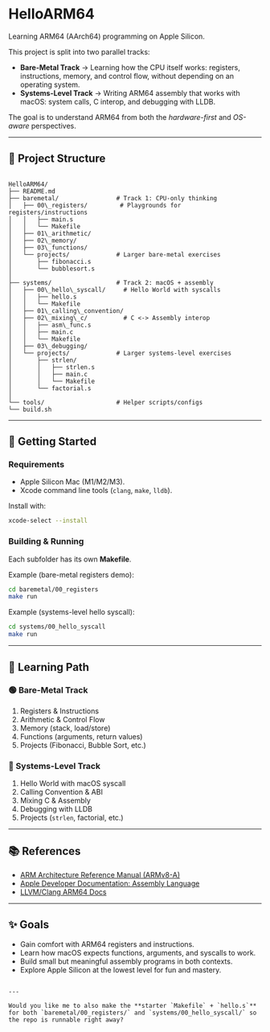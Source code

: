 
# HelloARM64

Learning ARM64 (AArch64) programming on Apple Silicon.  

This project is split into two parallel tracks:

- **Bare-Metal Track** → Learning how the CPU itself works: registers, instructions, memory, and control flow, without depending on an operating system.  
- **Systems-Level Track** → Writing ARM64 assembly that works with macOS: system calls, C interop, and debugging with LLDB.  

The goal is to understand ARM64 from both the *hardware-first* and *OS-aware* perspectives.

---

## 📂 Project Structure

```

HelloARM64/
├── README.md
├── baremetal/                # Track 1: CPU-only thinking
│   ├── 00\_registers/         # Playgrounds for registers/instructions
│   │   ├── main.s
│   │   └── Makefile
│   ├── 01\_arithmetic/
│   ├── 02\_memory/
│   ├── 03\_functions/
│   └── projects/             # Larger bare-metal exercises
│       ├── fibonacci.s
│       └── bubblesort.s
│
├── systems/                  # Track 2: macOS + assembly
│   ├── 00\_hello\_syscall/     # Hello World with syscalls
│   │   ├── hello.s
│   │   └── Makefile
│   ├── 01\_calling\_convention/
│   ├── 02\_mixing\_c/          # C <-> Assembly interop
│   │   ├── asm\_func.s
│   │   ├── main.c
│   │   └── Makefile
│   ├── 03\_debugging/
│   └── projects/             # Larger systems-level exercises
│       ├── strlen/
│       │   ├── strlen.s
│       │   ├── main.c
│       │   └── Makefile
│       └── factorial.s
│
└── tools/                    # Helper scripts/configs
└── build.sh

````

---

## 🚀 Getting Started

### Requirements
- Apple Silicon Mac (M1/M2/M3).  
- Xcode command line tools (`clang`, `make`, `lldb`).  

Install with:
```bash
xcode-select --install
````

### Building & Running

Each subfolder has its own **Makefile**.

Example (bare-metal registers demo):

```bash
cd baremetal/00_registers
make run
```

Example (systems-level hello syscall):

```bash
cd systems/00_hello_syscall
make run
```

---

## 🧭 Learning Path

### 🟢 Bare-Metal Track

1. Registers & Instructions
2. Arithmetic & Control Flow
3. Memory (stack, load/store)
4. Functions (arguments, return values)
5. Projects (Fibonacci, Bubble Sort, etc.)

### 🔵 Systems-Level Track

1. Hello World with macOS syscall
2. Calling Convention & ABI
3. Mixing C & Assembly
4. Debugging with LLDB
5. Projects (`strlen`, factorial, etc.)

---

## 📚 References

* [ARM Architecture Reference Manual (ARMv8-A)](https://developer.arm.com/documentation/ddi0487/latest)
* [Apple Developer Documentation: Assembly Language](https://developer.apple.com/documentation/xcode/writing-arm64-code-for-apple-platforms)
* [LLVM/Clang ARM64 Docs](https://clang.llvm.org/docs/Arm.html)

---

## ✨ Goals

* Gain comfort with ARM64 registers and instructions.
* Learn how macOS expects functions, arguments, and syscalls to work.
* Build small but meaningful assembly programs in both contexts.
* Explore Apple Silicon at the lowest level for fun and mastery.

```

---

Would you like me to also make the **starter `Makefile` + `hello.s`** for both `baremetal/00_registers/` and `systems/00_hello_syscall/` so the repo is runnable right away?
```

